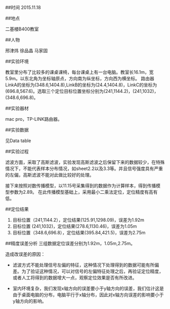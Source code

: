##时间
2015.11.18##地点
二基楼B400教室##人物
邢津炜  徐品晶  马家固##实验环境
教室里分布了比较多的课桌课椅，每台课桌上有一台电脑。教室长16.1m，宽5.9m。以东北角为坐标轴原点，方向南为纵坐标，方向西为横坐标。路由器LinkA的坐标为(348.6,1404.8),LinkB的坐标为(24.4,1404.8)，LinkC的坐标为(696.8,567.6)。选取三个定位目标位置坐标分别为(241,1144.2)，(241,1032)，(348.6,696.8)。##实验器材
mac pro，TP-LINK路由器。##实验数据
见Data table##实验过程
滤波方面，采取了高斯滤波，实验发现高斯滤波之后保留下来的数据较少，在特殊情况下，不能代表样本分布情况，如sheet2.2以及3.3等。并且信号强度具有严重的左偏，高斯滤波不能对此做比较好的处理。
接下来按照对数传播模型，以11.15号采集得到的数据作为计算样本，得到传播模型参数为2.89。在此传播模型基础上，采用最小二乘法定位，定位精度有高有低。##定位结果
1. 目标位置（241,1144.2），定位结果(125.91,1298.09)，误差为1.92m   2. 目标位置 (241,1032)，定位结果(278.6,1130.46)，误差为1.05m   3. 目标位置（348.6,696.8），定位结果(395.84,421.5)，误差为2.75m   ##精度误差分析三组数据定位误差分别为1.92m，1.05m,2.75m。  
造成改误差的原因：
* 滤波方式不能处理信号左偏的特征，这种情况下处理得到的数据可能有所偏差。为了验证这种情况，可以对信号的左偏特征处理之后，再验证定位精度，或者人工将得到的数据增大一点，观察定位效果是否有所改进。
* 室内环境复杂，我们发现x轴方向的误差要小于y轴方向的误差，我们估计这是由于桌面电脑的分布，电脑平行于x轴分布，因此对x轴方向误差的影响要小于y轴方向的影响。                      